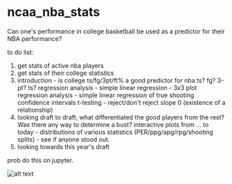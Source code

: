 # ncaa_nba_stats
Can one's performance in college basketball be used as a predictor for their NBA performance? 

to do list:
1) get stats of active nba players 
2) get stats of their college statistics
3) introduction - is college ts/fg/3pt/ft% a good predictor for nba ts? fg? 3-pt? ts?
    regression analysis - simple linear regression - 3x3 plot
    regression analysis - simple linear regression of true shooting 
    confidence intervals
    t-testing - reject/don't reject slope 0 (existence of a relationship)
4) looking draft to draft, what differentiated the good players from the rest? Was there any way to determine a bust?
    interactive plots from ... to today - distributions of various statistics (PER/ppg/apg/rpg/shooting splits) - see if anyone stood out. 
5) looking towards this year's draft

prob do this on jupyter. 

![alt text](/images/college.png)
